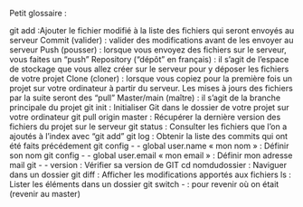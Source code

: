 Petit glossaire :

git add :Ajouter le fichier modifié à la liste des fichiers qui seront envoyés au serveur
Commit (valider) : valider des modifications avant de les envoyer au serveur
Push (pousser) : lorsque vous envoyez des fichiers sur le serveur, vous faites un “push”
Repository (“dépôt” en français) : il s’agit de l’espace de stockage que vous allez créer sur le serveur pour y déposer les fichiers de votre projet
Clone (cloner) : lorsque vous copiez pour la première fois un projet sur votre ordinateur à partir du serveur. Les mises à jours des fichiers par la suite seront des “pull”
Master/main (maître) : il s’agit de la branche principale du projet
git init : Initialiser Git dans le dossier de votre projet sur votre ordinateur
git pull origin master : Récupérer la dernière version des fichiers du projet sur le serveur
git status : Consulter les fichiers que l’on a ajoutés à l’index avec “git add”
git log : Obtenir la liste des commits qui ont été faits précédement 
git config - - global user.name « mon nom » : Définir son nom
git config - - global user.email « mon email » : Définir mon adresse mail
git - - version : Vérifier sa version de GIT
cd nomdudossier : Naviguer dans un dossier
git diff : Afficher les modifications apportés aux fichiers
ls : Lister les éléments dans un dossier
git switch - : pour revenir où on était (revenir au master)